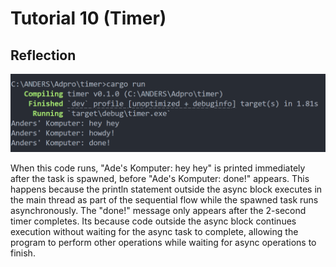# Tutorial 10 (Timer)

## Reflection

![](assets/1.2.png)

When this code runs, "Ade's Komputer: hey hey" is printed immediately after the task is spawned, before "Ade's Komputer: done!" appears. This happens because the println statement outside the async block executes in the main thread as part of the sequential flow while the spawned task runs asynchronously. The "done!" message only appears after the 2-second timer completes. Its because code outside the async block continues execution without waiting for the async task to complete, allowing the program to perform other operations while waiting for async operations to finish. 